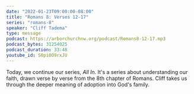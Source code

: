 ```yaml
---
date: "2022-01-23T09:00:00-08:00"
title: "Romans 8: Verses 12-17"
series: "romans-8"
speaker: "Cliff Tadema"
type: message
podcast: https://arborchurchnw.org/podcast/Romans8-12-17.mp3
podcast_bytes: 31254025
podcast_duration: 33:48
youtube_id: S0pi0O9rxJU
---
```


Today, we continue our series, *All In*. It's a series about understanding our faith, drawn verse by verse from the 8th chapter of Romans. Cliff takes us through the deeper meaning of adoption into God's family.
